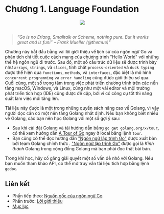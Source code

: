 # Chương 1. Language Foundation

<div align="center">
	<img src="../images/ch1.png">
	<br/>
	<span align="center">
		<i></i>
	</span>
</div>
<br/>

>*“Go is no Erlang, Smalltalk or Scheme, nothing pure. But it works great and is fun!” – Frank Mueller (@themue)"*

Chương này bắt đầu bằng vài lời giới thiệu về lịch sử của ngôn ngữ Go và phân tích chi tiết cuộc cách mạng của chương trình "Hello World" với những thế hệ ngôn ngữ đi trước. Sau đó, một số cấu trúc dữ liệu sẽ được trình bày như `arrays`, `strings`, và `slices`, tính chất `process-oriented` và `duck typing` được thể hiện qua `functions`, `methods`, và `interfaces`, đặc biệt là mô hình `concurrent programming` và `error handling` cũng được giới thiệu sơ qua. Cuối cùng, một số trọng tâm trong việc phát triển chương trình trên các nền tảng macOS, Windows, và Linux, cũng như một vài editor và môi trường phát triển tích hợp (IDE) cũng được đề cập, bởi vì có công cụ tốt thì năng suất làm việc mới tăng lên.

Tài liệu này được là một trong những quyển sách nâng cao về Golang, vì vậy người đọc cần có một nền tảng Golang nhất định. Nếu bạn không biết nhiều về Golang, các bạn nên học Golang với một số gợi ý sau:

- Sau khi cài đặt Golang và tải hướng dẫn bằng `go get golang.org/x/tour`, có thể xem hướng dẫn [A Tour of Go](https://tour.golang.org/welcome/1) ngay ở local bằng lệnh `tour`.
- Bạn cũng có thể đọc hướng dẫn ["Ngôn ngữ lập trình Go"](http://www.gopl.io/) được xuất bản bởi team Golang chính thức . ["Ngôn ngữ lập trình Go"](http://www.gopl.io/)  được gọi là *Kinh thánh* Golang trong cộng đồng Golang mà bạn phải đọc thật bài bản.

Trong khi học, hãy cố gắng giải quyết một số vấn đề nhỏ với Golang. Nếu bạn muốn tham khảo API, có thể mở truy vấn tài liệu tích hợp bằng lệnh `godoc`.


## Liên kết
* Phần tiếp theo: [Nguồn gốc của ngôn ngữ Go](./ch1-01-genesis.md)
* Phần trước: [Lời giới thiệu](../README.md)
* [Mục lục](../SUMMARY.md)